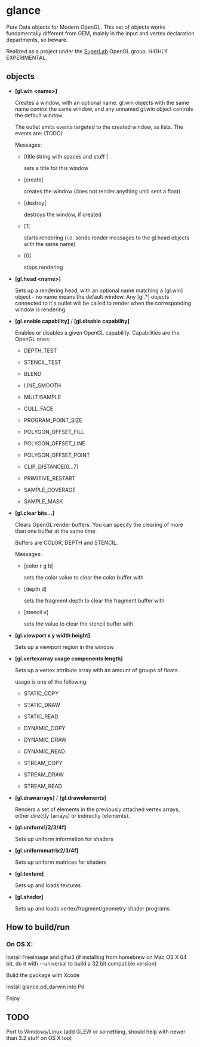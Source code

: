 glance
======

Pure Data objects for Modern OpenGL. This set of objects works fundamentally different from GEM, mainly in the input and vertex declaration departments, so beware.

Realized as a project under the [SuperLab](http://superlab.superuber.com) OpenGL group. HIGHLY EXPERIMENTAL.



objects
---

* **[gl.win &lt;name&gt;]**

  Creates a window, with an optional name. gl.win objects with the same name control the same window, and any unnamed gl.win object controls the default window.

  The outlet emits events targeted to the created window, as lists. The events are: (TODO)

  Messages:

  - [title string with spaces and stuff [
    
    sets a title for this window

  - [create[
    
    creates the window (does not render anything until sent a float)
    
  - [destroy[
    
    destroys the window, if created
    
  - [1[
    
  	starts rendering (i.e. sends render messages to the gl.head objects with the same name)

  - [0[
    
  	stops rendering

* **[gl.head &lt;name&gt;]**
  
  Sets up a rendering head, with an optional name matching a [gl.win] object - no name means the default window.
  Any [gl.*] objects connected to it's outlet will be called to render when the corresponding window is rendering.


* **[gl.enable capability]** / **[gl.disable capability]**
  
  Enables or disables a given OpenGL capability. Capabilities are the OpenGL ones:

  - DEPTH_TEST

  - STENCIL_TEST

  - BLEND

  - LINE_SMOOTH

  - MULTISAMPLE

  - CULL_FACE

  - PROGRAM_POINT_SIZE

  - POLYGON_OFFSET_FILL

  - POLYGON_OFFSET_LINE

  - POLYGON_OFFSET_POINT

  - CLIP_DISTANCE[0...7]

  - PRIMITIVE_RESTART

  - SAMPLE_COVERAGE

  - SAMPLE_MASK


* **[gl.clear bits...]**
  
  Clears OpenGL render buffers. You can specify the clearing of more than one buffer at the same time.

  Buffers are COLOR, DEPTH and STENCIL.

  Messages:

  - [color r g b[

    sets the color value to clear the color buffer with

  - [depth d[
    
    sets the fragment depth to clear the fragment buffer with

  - [stencil v[
    
    sets the value to clear the stencil buffer with

* **[gl.viewport x y width height]**

  Sets up a viewport region in the window


* **[gl.vertexarray usage components length]**

  Sets up a vertex attribute array with an amount of groups of floats. 

  usage is one of the following:

  - STATIC_COPY

  - STATIC_DRAW

  - STATIC_READ

  - DYNAMIC_COPY

  - DYNAMIC_DRAW

  - DYNAMIC_READ

  - STREAM_COPY

  - STREAM_DRAW

  - STREAM_READ

* **[gl.drawarrays]** / **[gl.drawelements]**

  Renders a set of elements in the previously attached vertex arrays, either directly (arrays) or indirectly (elements).

* **[gl.uniform1/2/3/4f]**
  
  Sets up uniform information for shaders

* **[gl.uniformmatrix2/3/4f]**

  Sets up uniform matrices for shaders

* **[gl.texture]**

  Sets up and loads textures

* **[gl.shader]**
  
  Sets up and loads vertex/fragment/geometry shader programs



How to build/run
---

### On OS X:

Install FreeImage and glfw3 (if installing from homebrew on Mac OS X 64 bit, do it with --universal to build a 32 bit compatible version)

Build the package with Xcode

Install glance.pd_darwin into Pd

Enjoy



TODO
---

Port to Windows/Linux (add GLEW or something, should help with newer than 3.2 stuff on OS X too)

